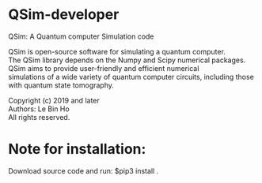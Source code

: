 # QSim-developer
QSim: A Quantum computer Simulation code

QSim is open-source software for simulating a quantum computer.\
The QSim library depends on the  Numpy and Scipy numerical packages. \
QSim aims to provide user-friendly and efficient numerical\
simulations of a wide variety of quantum computer circuits, including those\
with quantum state tomography.

Copyright (c) 2019 and later\
Authors: Le Bin Ho\
All rights reserved.

# Note for installation:
Download source code and run:
$pip3 install .
